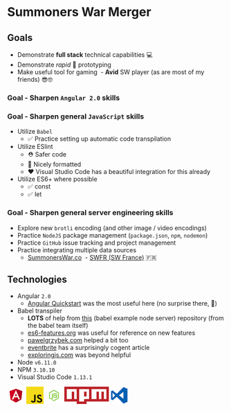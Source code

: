# Summoners War Merger

## Goals
- Demonstrate **full stack** technical capabilities 💻 
- Demonstrate _rapid_ 🏁 prototyping
- Make useful tool for gaming
  - **Avid** SW player (as are most of my friends) 😎🤓

### Goal - Sharpen `Angular 2.0` skills

### Goal - Sharpen general `JavaScript` skills
- Utilize `Babel`
  - ✅ Practice setting up automatic code transpilation
- Utilize ESlint
  - ⛑ Safer code
  - 🙌 Nicely formatted
  - ❤️ Visual Studio Code has a beautiful integration for this already
- Utilize ES6+ where possible
  - ✅ const
  - ✅ let
### Goal - Sharpen general server engineering skills
- Explore new `brotli` encoding (and other image / video encodings)
- Practice `NodeJS` package management (`package.json`, `npm`, `nodemon`)
- Practice `GitHub` issue tracking and project management
- Practice integrating multiple data sources
  - [SummonersWar.co](https://summonerswar.co)
  - [SWFR (SW France)](http://www.swfr.tv/summon-simulator) 🇫🇷 

## Technologies
- Angular `2.0`
  - [Angular Quickstart](https://angular.io/guide/quickstart) was the most useful here (no surprise there, 🤣)
- Babel transpiler
  - **LOTS** of help from [this](https://github.com/babel/example-node-server)  (babel example node server) repository (from the babel team itself)
  - [es6-features.org](http://es6-features.org/) was useful for reference on new features
  - [pawelgrzybek.com](https://pawelgrzybek.com/whats-new-in-ecmascript-2017/) helped a bit too
  - [eventbrite](https://www.eventbrite.com/engineering/learning-es6-for-of-loop/) has a surprisingly cogent article
  - [exploringjs.com](http://exploringjs.com/es6/ch_oop-besides-classes.html) was beyond helpful
- Node `v6.11.0`
- NPM `3.10.10`
- Visual Studio Code `1.13.1`

![Angular 2.0][logoAngular] ![Babel][logoBabel] ![Node v6.11.0][logoNode] ![NPM 3.10.10][logoNpm] ![Visual Studio Code 1.13.1][logoVsc] 

[logoAngular]: ./SummSim/public/img/logo_angular.png "AngularJS"
[logoBabel]: ./SummSim/public/img/logo_babel.png "Babel"
[logoNode]: ./SummSim/public/img/logo_node.png "NodeJS"
[logoNpm]: ./SummSim/public/img/logo_npm.png "NPM"
[logoVsc]: ./SummSim/public/img/logo_vsc.png "Visual Studio Code [logo has MIT license]"
